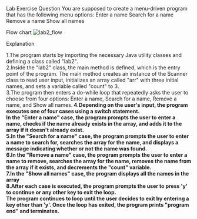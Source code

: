 Lab Exercise Question
You are supposed to create a menu-driven program that has the following menu options:
Enter a name
Search for a name
Remove a name
Show all names

Flow chart
![lab2_flow](https://github.com/Malavika2505/22122131-MDS273L-JAVA/assets/118505120/ad840bdd-8a07-4f18-b880-dcbd4c0a1dd0)



Explanation

1.The program starts by importing the necessary Java utility classes and defining a class called "lab2".<br>
2.Inside the "lab2" class, the main method is defined, which is the entry point of the program. The main method creates an instance of the Scanner class to read user input, initializes an array called "arr" with three initial names, and sets a variable called "count" to 3.<br>
3.The program then enters a do-while loop that repeatedly asks the user to choose from four options: Enter a name, Search for a name, Remove a name, and Show all names.<b>
4.Depending on the user's input, the program executes one of four cases using a switch statement.<br>
In the "Enter a name" case, the program prompts the user to enter a name, checks if the name already exists in the array, and adds it to the array if it doesn't already exist.<br>
5.In the "Search for a name" case, the program prompts the user to enter a name to search for, searches the array for the name, and displays a message indicating whether or not the name was found.<br>
6.In the "Remove a name" case, the program prompts the user to enter a name to remove, searches the array for the name, removes the name from the array if it exists, and decrements the "count" variable.<br>
7.In the "Show all names" case, the program displays all the names in the array<br>
8.After each case is executed, the program prompts the user to press 'y' to continue or any other key to exit the loop.<br>
The program continues to loop until the user decides to exit by entering a key other than 'y'.
Once the loop has exited, the program prints "program end" and terminates.





